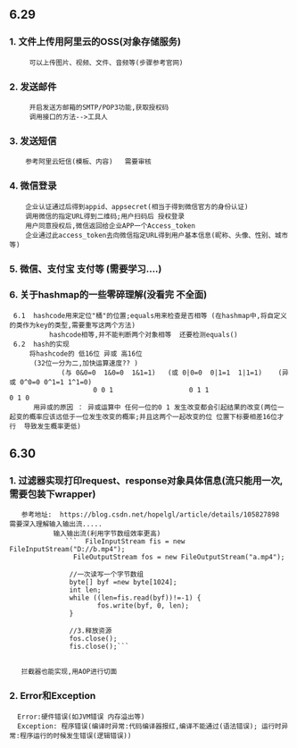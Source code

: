 ## 6.29
### 1. 文件上传用阿里云的OSS(对象存储服务)
         可以上传图片、视频、文件、音频等(步骤参考官网)
### 2. 发送邮件
         开启发送方邮箱的SMTP/POP3功能,获取授权码
         调用接口的方法-->工具人
### 3. 发送短信
        参考阿里云短信(模板、内容)   需要审核

### 4. 微信登录
        企业认证通过后得到appid、appsecret(相当于得到微信官方的身份认证)
        调用微信的指定URL得到二维码;用户扫码后 授权登录
        用户同意授权后,微信返回给企业APP一个Access_token
        企业通过此access_token去向微信指定URL得到用户基本信息(昵称、头像、性别、城市等)
        
### 5. 微信、支付宝 支付等 (需要学习....)

### 6. 关于hashmap的一些零碎理解(没看完 不全面)
     6.1  hashcode用来定位"桶"的位置;equals用来检查是否相等 (在hashmap中,将自定义的类作为key的类型,需要重写这两个方法)
              hashcode相等,并不能判断两个对象相等  还要检测equals()
     6.2  hash的实现 
         将hashcode的 低16位 异或 高16位 
          (32位一分为二,加快运算速度?? )
                 (与 0&0=0  1&0=0  1&1=1)   (或 0|0=0  0|1=1  1|1=1)    (异或 0^0=0 0^1=1 1^1=0)
                         0 0 1                   0 1 1                      0 1 0
          用异或的原因 ： 异或运算中 任何一位的0 1 发生改变都会引起结果的改变(两位一起变的概率应该远低于一位发生改变的概率;并且这两个一起改变的位 位置下标要相差16位才行  导致发生概率更低)
          
## 6.30
### 1. 过滤器实现打印request、response对象具体信息(流只能用一次,需要包装下wrapper)
       参考地址:  https://blog.csdn.net/hopelgl/article/details/105827898     需要深入理解输入输出流.....
               输入输出流(利用字节数组效率更高)
                  ```  FileInputStream fis = new FileInputStream("D://b.mp4");
                    FileOutputStream fos = new FileOutputStream("a.mp4");

                   //一次读写一个字节数组
                   byte[] byf =new byte[1024];
                   int len;
                   while ((len=fis.read(byf))!=-1) {
                          fos.write(byf, 0, len);
                   }

                   //3.释放资源
                   fos.close();
                   fis.close();```

            
       拦截器也能实现,用AOP进行切面
       
### 2. Error和Exception
      Error:硬件错误(如JVM错误 内存溢出等)
      Exception: 程序错误(编译时异常:代码编译器报红,编译不能通过(语法错误); 运行时异常:程序运行的时候发生错误(逻辑错误))
      
      
      
      
      
      
